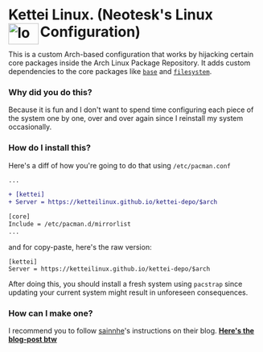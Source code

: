 <h1>Kettei Linux. (Neotesk's Linux Configuration)<img align="left" width="60" height="42" alt="logo" src="https://github.com/user-attachments/assets/303a29c7-9426-4681-8280-0da50891f36e" /></h1>

This is a custom Arch-based configuration that works by hijacking certain core packages inside the Arch Linux Package Repository. It adds custom dependencies to the core packages like [`base`](https://gitlab.archlinux.org/archlinux/packaging/packages/base) and [`filesystem`](https://gitlab.archlinux.org/archlinux/packaging/packages/filesystem).

### Why did you do this?
Because it is fun and I don't want to spend time configuring each piece of the system one by one, over and over again since I reinstall my system occasionally.

### How do I install this?
Here's a diff of how you're going to do that using `/etc/pacman.conf`
```diff
...

+ [kettei]
+ Server = https://ketteilinux.github.io/kettei-depo/$arch

[core]
Include = /etc/pacman.d/mirrorlist
...
```
and for copy-paste, here's the raw version:
```
[kettei]
Server = https://ketteilinux.github.io/kettei-depo/$arch
```
After doing this, you should install a fresh system using `pacstrap` since updating your current system might result in unforeseen consequences.

### How can I make one?
I recommend you to follow [sainnhe](https://github.com/sainnhe)'s instructions on their blog. [**Here's the blog-post btw**](https://www.sainnhe.dev/post/create-personal-arch-linux-package-repository/)
